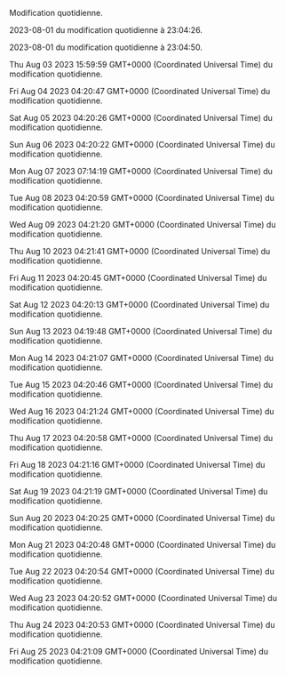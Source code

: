 
Modification quotidienne.

2023-08-01 du modification quotidienne à 23:04:26.
 
2023-08-01 du modification quotidienne à 23:04:50.
 
Thu Aug 03 2023 15:59:59 GMT+0000 (Coordinated Universal Time) du modification quotidienne.
 
Fri Aug 04 2023 04:20:47 GMT+0000 (Coordinated Universal Time) du modification quotidienne.
 
Sat Aug 05 2023 04:20:26 GMT+0000 (Coordinated Universal Time) du modification quotidienne.
 
Sun Aug 06 2023 04:20:22 GMT+0000 (Coordinated Universal Time) du modification quotidienne.
 
Mon Aug 07 2023 07:14:19 GMT+0000 (Coordinated Universal Time) du modification quotidienne.
 
Tue Aug 08 2023 04:20:59 GMT+0000 (Coordinated Universal Time) du modification quotidienne.
 
Wed Aug 09 2023 04:21:20 GMT+0000 (Coordinated Universal Time) du modification quotidienne.
 
Thu Aug 10 2023 04:21:41 GMT+0000 (Coordinated Universal Time) du modification quotidienne.
 
Fri Aug 11 2023 04:20:45 GMT+0000 (Coordinated Universal Time) du modification quotidienne.
 
Sat Aug 12 2023 04:20:13 GMT+0000 (Coordinated Universal Time) du modification quotidienne.
 
Sun Aug 13 2023 04:19:48 GMT+0000 (Coordinated Universal Time) du modification quotidienne.
 
Mon Aug 14 2023 04:21:07 GMT+0000 (Coordinated Universal Time) du modification quotidienne.
 
Tue Aug 15 2023 04:20:46 GMT+0000 (Coordinated Universal Time) du modification quotidienne.
 
Wed Aug 16 2023 04:21:24 GMT+0000 (Coordinated Universal Time) du modification quotidienne.
 
Thu Aug 17 2023 04:20:58 GMT+0000 (Coordinated Universal Time) du modification quotidienne.
 
Fri Aug 18 2023 04:21:16 GMT+0000 (Coordinated Universal Time) du modification quotidienne.
 
Sat Aug 19 2023 04:21:19 GMT+0000 (Coordinated Universal Time) du modification quotidienne.
 
Sun Aug 20 2023 04:20:25 GMT+0000 (Coordinated Universal Time) du modification quotidienne.
 
Mon Aug 21 2023 04:20:48 GMT+0000 (Coordinated Universal Time) du modification quotidienne.
 
Tue Aug 22 2023 04:20:54 GMT+0000 (Coordinated Universal Time) du modification quotidienne.
 
Wed Aug 23 2023 04:20:52 GMT+0000 (Coordinated Universal Time) du modification quotidienne.
 
Thu Aug 24 2023 04:20:53 GMT+0000 (Coordinated Universal Time) du modification quotidienne.
 
Fri Aug 25 2023 04:21:09 GMT+0000 (Coordinated Universal Time) du modification quotidienne.
 